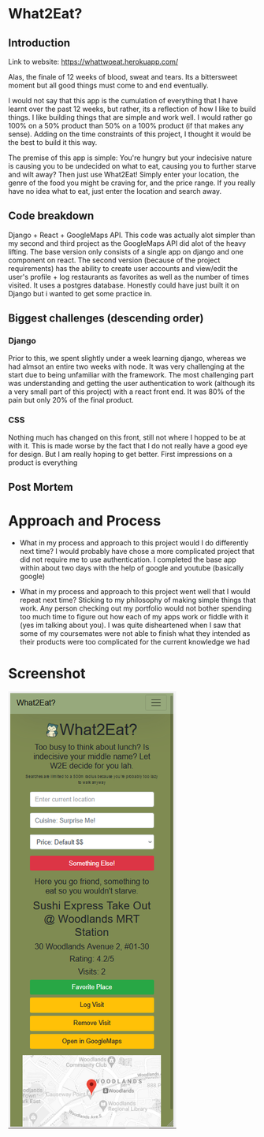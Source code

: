 
# What2Eat?

## Introduction

Link to website: https://whattwoeat.herokuapp.com/

Alas, the finale of 12 weeks of blood, sweat and tears. Its a bittersweet moment but all good things must come to and end eventually. 

I would not say that this app is the cumulation of everything that I have learnt over the past 12 weeks, but rather, its a reflection of how I like to build things. I like building things that are simple and work well. I would rather go 100% on a 50% product than 50% on a 100% product (if that makes any sense). Adding on the time constraints of this project, I thought it would be the best to build it this way.

The premise of this app is simple: You're hungry but your indecisive nature is causing you to be undecided on what to eat, causing you to further starve and wilt away? Then just use What2Eat! Simply enter your location, the genre of the food you might be craving for, and the price range. If you really have no idea what to eat, just enter the location and search away.

## Code breakdown
Django + React + GoogleMaps API. This code was actually alot simpler than my second and third project as the GoogleMaps API did alot of the heavy lifting. The base version only consists of a single app on django and one component on react. The second version (because of the project requirements) has the ability to create user accounts and view/edit the user's profile + log restaurants as favorites as well as the number of times visited. It uses a postgres database. Honestly could have just built it on Django but i wanted to get some practice in.

## Biggest challenges (descending order)
### Django 
Prior to this, we spent slightly under a week learning django, whereas we had almsot an entire two weeks with node. It was very challenging at the start due to being unfamiliar with the framework. The most challenging part was understanding and getting the user authentication to work (although its a very small part of this project) with a react front end. It was 80% of the pain but only 20% of the final product.

### CSS
Nothing much has changed on this front, still not where I hopped to be at with it. This is made worse by the fact that I do not really have a good eye for design. But I am really hoping to get better. First impressions on a product is everything


## Post Mortem
# Approach and Process
- What in my process and approach to this project would I do differently next time?
I would probably have chose a more complicated project that did not require me to use authentication. I completed the base app within about two days with the help of google and youtube (basically google)

- What in my process and approach to this project went well that I would repeat next time?
Sticking to my philosophy of making simple things that work. Any person checking out my portfolio would not bother spending too much time to figure out how each of my apps work or fiddle with it (yes im talking about you). I was quite disheartened when I saw that some of my coursemates were not able to finish what they intended as their products were too complicated for the current knowledge we had


# Screenshot
![Alt text](client/public/project_screenshot.PNG?raw=true "Title")